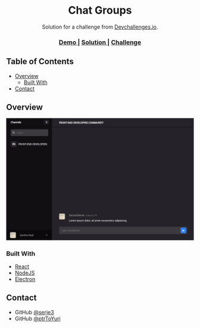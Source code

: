 <h1 align="center">Chat Groups</h1>

<div align="center">
   Solution for a challenge from  <a href="http://devchallenges.io" target="_blank">Devchallenges.io</a>.
</div>

<div align="center">
  <h3>
    <a href="https://github.com/serje3/dc_chatgroups/tree/master/demo">
      Demo
    </a>
    <span> | </span>
    <a href="https://github.com/serje3/dc_chatgroups">
      Solution
    </a>
    <span> | </span>
    <a href="https://devchallenges.io/challenges/UgCqszKR7Q7oqb4kRfI0">
      Challenge
    </a>
  </h3>
</div>

<!-- TABLE OF CONTENTS -->

## Table of Contents

- [Overview](#overview)
  - [Built With](#built-with)
- [Contact](#contact)

<!-- OVERVIEW -->

## Overview

![screenshot](https://raw.githubusercontent.com/serje3/dc_chatgroups/master/demo/img/screenshot.png)


### Built With

<!-- This section should list any major frameworks that you built your project using. Here are a few examples.-->

- [React](https://reactjs.org/)
- [NodeJS](https://nodejs.org/en/)
- [Electron](https://www.electronjs.org/)

## Contact
- GitHub [@serje3](https://github.com/serje3)
- GitHub [@ptrToYuri](https://github.com/ptrToYuri)
